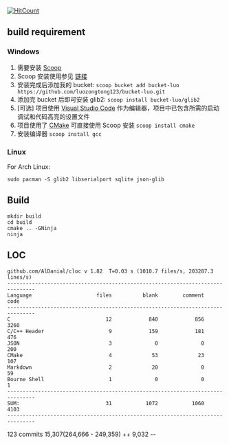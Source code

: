 [![HitCount](http://hits.dwyl.io/zt-luo/ardusub_api.svg)](http://hits.dwyl.io/zt-luo/ardusub_api)


## build requirement 

### Windows  

1. 需要安装 [Scoop](https://scoop.sh/)
2. Scoop 安装使用参见 [链接](https://luozongtong123.github.io/tags/scoop/)
3. 安装完成后添加我的 bucket: `scoop bucket add bucket-luo https://github.com/luozongtong123/bucket-luo.git`
4. 添加完 bucket 后即可安装 glib2: `scoop install bucket-luo/glib2`
5. [可选] 项目使用 [Visual Studio Code](https://code.visualstudio.com/) 作为编辑器，项目中已包含所需的启动调试和代码高亮的设置文件
6. 项目使用了 [CMake](https://cmake.org/) 可直接使用 Scoop 安装 `scoop install cmake`
7. 安装编译器 `scoop install gcc`

### Linux  

For Arch Linux:  
``` shell
sudo pacman -S glib2 libserialport sqlite json-glib
```

## Build  

``` shell
mkdir build
cd build
cmake .. -GNinja
ninja
```

## LOC

```
github.com/AlDanial/cloc v 1.82  T=0.03 s (1010.7 files/s, 203287.3 lines/s)
-------------------------------------------------------------------------------
Language                     files          blank        comment           code
-------------------------------------------------------------------------------
C                               12            840            856           3260
C/C++ Header                     9            159            181            476
JSON                             3              0              0            200
CMake                            4             53             23            107
Markdown                         2             20              0             59
Bourne Shell                     1              0              0              1
-------------------------------------------------------------------------------
SUM:                            31           1072           1060           4103
-------------------------------------------------------------------------------
```

123 commits  15,307(264,666 - 249,359) ++  9,032 --

